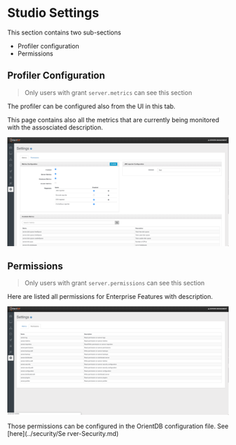 
# Studio Settings

This section contains two sub-sections

- Profiler configuration
- Permissions

## Profiler Configuration

> Only users with grant `server.metrics` can see this section 

The profiler can be configured also from the UI in this tab.

This page contains also all the metrics that are currently being monitored with the assosciated description.

![](./images/studio-settings-profiler.png)

## Permissions

> Only users with grant `server.permissions` can see this section 

Here are listed all permissions for Enterprise Features with description.

![](./images/studio-settings-permissions.png)


Those permissions can be configured in the OrientDB configuration file. See [here](../security/Se  rver-Security.md)


